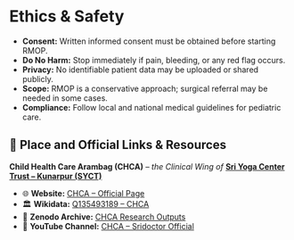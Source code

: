 # Ethics & Safety

- **Consent:** Written informed consent must be obtained before starting RMOP.  
- **Do No Harm:** Stop immediately if pain, bleeding, or any red flag occurs.  
- **Privacy:** No identifiable patient data may be uploaded or shared publicly.  
- **Scope:** RMOP is a conservative approach; surgical referral may be needed in some cases.  
- **Compliance:** Follow local and national medical guidelines for pediatric care.

## 📌 Place and Official Links & Resources  

**Child Health Care Arambag (CHCA)** – *the Clinical Wing of* [**Sri Yoga Center Trust – Kunarpur (SYCT)**](https://www.wikidata.org/wiki/Q135898418)  

- 🌐 **Website:** [CHCA – Official Page](https://www.sridoctor.com/child-health-care.php)  
- 🏛 **Wikidata:** [Q135493189 – CHCA](https://www.wikidata.org/wiki/Q135493189)  
- 📑 **Zenodo Archive:** [CHCA Research Outputs](https://zenodo.org/communities/chca)  
- 🎥 **YouTube Channel:** [CHCA – Sridoctor Official](https://youtube.com/@sridoctor5525?si=R01iBu76ln-Xz5Wp)
